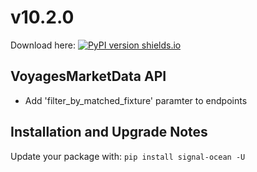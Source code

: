 # v10.2.0
Download here: [![PyPI version shields.io](https://img.shields.io/pypi/v/signal-ocean.svg)](https://pypi.python.org/pypi/signal-ocean/)

## VoyagesMarketData API

- Add 'filter_by_matched_fixture' paramter to endpoints

## Installation and Upgrade Notes
Update your package with: `pip install signal-ocean -U`